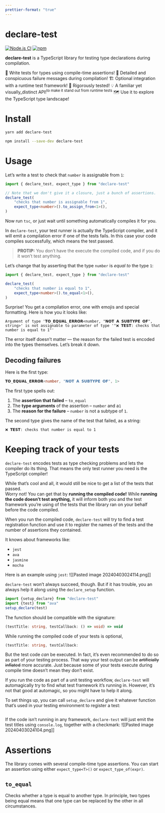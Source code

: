```yaml
---
prettier-format: "true"
---
```


# declare-test

[![Node.js CI](https://github.com/GregRos/declare-test/actions/workflows/push.yaml/badge.svg)](https://github.com/GregRos/declare-test/actions/workflows/main.yaml)
[![npm](https://img.shields.io/npm/v/declare-test)](https://www.npmjs.com/package/declare-test)

**declare-test** is a TypeScript library for testing type declarations during compilation.

🧪 Write tests for types using compile-time assertions!
🚨 Detailed and conspicuous failure messages during compilation!
🏗️ Optional integration with a runtime test framework!
🧐 Rigorously tested!
💡 A familiar yet visually_distinct API!<sup>to make it stand out from runtime tests</sup>
🗺️ Use it to explore the TypeScript type landscape!

# Install
```bash
yarn add declare-test
```
```bash
npm install --save-dev declare-test
```
# Usage
Let’s write a test to check that `number` is assignable from `1`:
```typescript
import { declare_test, expect_type } from "declare-test"

// Note that we don't give it a closure, just a bunch of assertions.
declare_test(
	"checks that number is assignable from 1",
	expect_type<number>().to_assign_from<1>(),
)
```
Now run `tsc`, or just wait until something automatically compiles it for you. 

In `declare-test`, your test runner is actually the TypeScript compiler, and it will emit a compilation error if one of the tests fails. In this case your code compiles successfully, which means the test passed. 

> **PROTIP:** You don’t have the execute the compiled code, and if you do it won’t test anything.

Let’s change that by asserting that the type `number` is *equal to* the type `1`:
```typescript
import { declare_test, expect_type } from "declare-test"

declare_test(
	"checks that number is equal to 1",
	expect_type<number>().to_equal<1>(),
)
```

Surprise! You get a compilation error, one with emojis and special formatting. Here is how you it looks like:
```
Argument of type '𝗧𝗢_𝗘𝗤𝗨𝗔𝗟_𝗘𝗥𝗥𝗢𝗥<number, "𝗡𝗢𝗧 𝗔 𝗦𝗨𝗕𝗧𝗬𝗣𝗘 𝗢𝗙", string>' is not assignable to parameter of type '"❌ 𝗧𝗘𝗦𝗧: checks that number is equal to 1"'
```

The error itself doesn’t matter — the reason for the failed test is encoded into the types themselves. Let’s break it down.
## Decoding failures
Here is the first type:
```typescript
𝗧𝗢_𝗘𝗤𝗨𝗔𝗟_𝗘𝗥𝗥𝗢𝗥<number, "𝗡𝗢𝗧 𝗔 𝗦𝗨𝗕𝗧𝗬𝗣𝗘 𝗢𝗙", 1>
```
The first type spells out:
1. The **assertion that failed** – `to_equal`
2. The **type arguments** of the assertion – `number` and a`1`
3. The **reason for the failure** – `number` is not a subtype of `1`. 

The second type gives the name of the test that failed, as a string:
```
❌ 𝗧𝗘𝗦𝗧: checks that number is equal to 1
```
# Keeping track of your tests
`declare-test` encodes tests as type checking problems and lets the compiler do its thing. That means the only test runner you need is the TypeScript compiler!

While that’s cool and all, it would still be nice to get a list of the tests that passed.  
Worry not! You can get that by **running the compiled code!** While **running the code doesn’t test anything,** it will inform both you and the test framework you’re using of the tests that the library ran on your behalf before the code compiled.

When you run the compiled code, `declare-test` will try to find a test registration function and use it to register the names of the tests and the number of assertions they contained. 

It knows about frameworks like:
- `jest`
- `ava`
- `jasmine`
- `mocha`

Here is an example using `jest`:
![[Pasted image 20240403024114.png]]

`declare-test` won’t always succeed, though. But if it has trouble, you an always help it along using the `declare_setup` function. 

```typescript
import {setup_declare} from "declare-test"
import {test} from "ava"
setup_declare(test)

```

The function should be compatible with the signature:
```typescript
(testTitle: string, testCallback: () => void) => void
```



While running the compiled code of your tests is optional, 
```typescript
(testTitle: string, testCallback: 
```




But the test code *can* be executed. In fact, it’s even recommended to do so as part of your testing process. That way your test output can be ~~artificially inflated~~ more accurate. Just because some of your tests execute during compile time doesn’t mean they don’t exist.

If you run the code as part of a unit testing workflow,  `declare-test` will automagically try to find what test framework it’s running in. However, it’s not that good at automagic, so you might have to help it along. 

To set things up, you can call `setup_declare` and give it whatever function that’s used in your testing environment to register a test:

```typescript
```

If the code isn’t running in any framework, `declare-test` will just emit the test titles using `console.log`, together with a checkmark:
![[Pasted image 20240403024104.png]]
# Assertions
The library comes with several compile-time type assertions. You can start an assertion using either `expect_type<T>()` or `expect_type_of(expr)`.

## `to_equal`
Checks whether a type is equal to another type. In principle, two types being equal means that one type can be replaced by the other in all circumstances.

